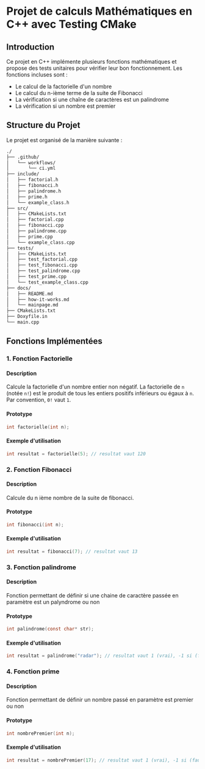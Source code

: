 # Projet de calculs Mathématiques en C++ avec Testing CMake

## Introduction

Ce projet en C++ implémente plusieurs fonctions mathématiques et propose des tests unitaires pour vérifier leur bon fonctionnement. Les fonctions incluses sont :
- Le calcul de la factorielle d'un nombre
- Le calcul du n-ième terme de la suite de Fibonacci
- La vérification si une chaîne de caractères est un palindrome
- La vérification si un nombre est premier

## Structure du Projet

Le projet est organisé de la manière suivante :

```bash
./
├── .github/
│   └── workflows/
│       └── ci.yml
├── include/
│   ├── factorial.h
│   ├── fibonacci.h
│   ├── palindrome.h
│   ├── prime.h
│   └── example_class.h
├── src/
│   ├── CMakeLists.txt
│   ├── factorial.cpp
│   ├── fibonacci.cpp
│   ├── palindrome.cpp
│   ├── prime.cpp
│   └── example_class.cpp
├── tests/
│   ├── CMakeLists.txt
│   ├── test_factorial.cpp
│   ├── test_fibonacci.cpp
│   ├── test_palindrome.cpp
│   ├── test_prime.cpp
│   └── test_example_class.cpp
├── docs/
│   ├── README.md
│   ├── how-it-works.md
│   └── mainpage.md
├── CMakeLists.txt
├── Doxyfile.in
└── main.cpp
```

## Fonctions Implémentées

### 1. Fonction Factorielle

#### Description
Calcule la factorielle d'un nombre entier non négatif. La factorielle de `n` (notée `n!`) est le produit de tous les entiers positifs inférieurs ou égaux à `n`. Par convention, `0!` vaut `1`.

#### Prototype
```c
int factorielle(int n);
```
#### Exemple d'utilisation
```c
int resultat = factorielle(5); // resultat vaut 120
```

### 2. Fonction Fibonacci

#### Description
Calcule du n ième nombre de la suite de fibonacci.

#### Prototype
```c
int fibonacci(int n);
```
#### Exemple d'utilisation
```c
int resultat = fibonacci(7); // resultat vaut 13
```

### 3. Fonction palindrome

#### Description
Fonction permettant de définir si une chaine de caractère passée en paramètre est un palyndrome ou non

#### Prototype
```c
int palindrome(const char* str);
```
#### Exemple d'utilisation
```c
int resultat = palindrome("radar"); // resultat vaut 1 (vrai), -1 si (faux)
```

### 4. Fonction prime

#### Description
Fonction permettant de définir un nombre passé en paramètre est premier ou non

#### Prototype
```c
int nombrePremier(int n);
```
#### Exemple d'utilisation
```c
int resultat = nombrePremier(17); // resultat vaut 1 (vrai), -1 si (faux)
```


